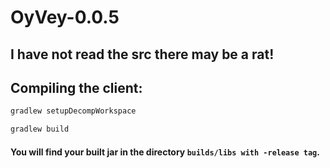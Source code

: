 # OyVey-0.0.5

## I have not read the src there may be a rat!

## Compiling the client:
```gradle
gradlew setupDecompWorkspace

gradlew build
```
#### You will find your built jar in the directory `builds/libs with -release tag`.
